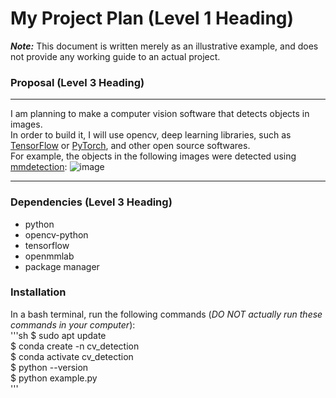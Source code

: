 # My Project Plan (Level 1 Heading)
***Note:*** This document is written merely as an illustrative example, and does not provide any working guide to an actual project.
### Proposal (Level 3 Heading)
---
I am planning to make a computer vision software that detects objects in images.  
In order to build it, I will use opencv, deep learning libraries, such as [TensorFlow](https://github.com/tensorflow/tensorflow?tab=readme-ov-file#readme) or [PyTorch](https://github.com/pytorch/pytorch?tab=readme-ov-file#readme), and other open source softwares.  
For example, the objects in the following images were detected using [mmdetection](https://github.com/open-mmlab/mmdetection?tab=readme-ov-file#readme): 
![image](https://user-images.githubusercontent.com/12907710/137271636-56ba1cd2-b110-4812-8221-b4c120320aa9.png)

---
### Dependencies (Level 3 Heading)
- python
- opencv\-python
- tensorflow
- openmmlab
- package manager
### Installation
In a bash terminal, run the following commands (*DO NOT actually run these commands in your computer*):  
'''sh
$ sudo apt update  
$ conda create -n cv_detection  
$ conda activate cv_detection  
$ python --version  
$ python example.py  
'''
